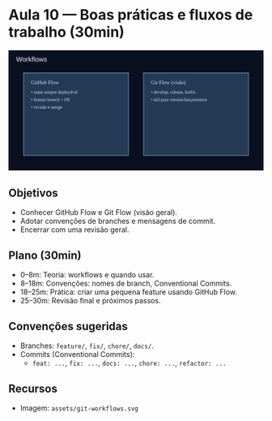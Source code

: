 # Aula 10 — Boas práticas e fluxos de trabalho (30min)

![Workflows](../assets/git-workflows.svg)

## Objetivos
- Conhecer GitHub Flow e Git Flow (visão geral).
- Adotar convenções de branches e mensagens de commit.
- Encerrar com uma revisão geral.

## Plano (30min)
- 0–8m: Teoria: workflows e quando usar.
- 8–18m: Convenções: nomes de branch, Conventional Commits.
- 18–25m: Prática: criar uma pequena feature usando GitHub Flow.
- 25–30m: Revisão final e próximos passos.

## Convenções sugeridas
- Branches: `feature/`, `fix/`, `chore/`, `docs/`.
- Commits (Conventional Commits):
  - `feat: ...`, `fix: ...`, `docs: ...`, `chore: ...`, `refactor: ...`

## Recursos
- Imagem: `assets/git-workflows.svg`